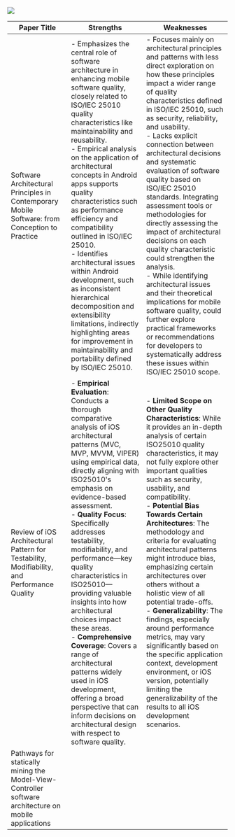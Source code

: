 ![](https://iso25000.com/images/figures/iso_25010_en.png)

| Paper Title | Strengths | Weaknesses |
| --- | --- | --- |
| Software Architectural Principles in Contemporary Mobile Software: from Conception to Practice | - Emphasizes the central role of software architecture in enhancing mobile software quality, closely related to ISO/IEC 25010 quality characteristics like maintainability and reusability.<br>- Empirical analysis on the application of architectural concepts in Android apps supports quality characteristics such as performance efficiency and compatibility outlined in ISO/IEC 25010.<br>- Identifies architectural issues within Android development, such as inconsistent hierarchical decomposition and extensibility limitations, indirectly highlighting areas for improvement in maintainability and portability defined by ISO/IEC 25010. | - Focuses mainly on architectural principles and patterns with less direct exploration on how these principles impact a wider range of quality characteristics defined in ISO/IEC 25010, such as security, reliability, and usability.<br>- Lacks explicit connection between architectural decisions and systematic evaluation of software quality based on ISO/IEC 25010 standards. Integrating assessment tools or methodologies for directly assessing the impact of architectural decisions on each quality characteristic could strengthen the analysis.<br>- While identifying architectural issues and their theoretical implications for mobile software quality, could further explore practical frameworks or recommendations for developers to systematically address these issues within ISO/IEC 25010 scope. |
| Review of iOS Architectural Pattern for Testability, Modifiability, and Performance Quality | - **Empirical Evaluation**: Conducts a thorough comparative analysis of iOS architectural patterns (MVC, MVP, MVVM, VIPER) using empirical data, directly aligning with ISO25010's emphasis on evidence-based assessment.<br>- **Quality Focus**: Specifically addresses testability, modifiability, and performance—key quality characteristics in ISO25010—providing valuable insights into how architectural choices impact these areas.<br>- **Comprehensive Coverage**: Covers a range of architectural patterns widely used in iOS development, offering a broad perspective that can inform decisions on architectural design with respect to software quality. | - **Limited Scope on Other Quality Characteristics**: While it provides an in-depth analysis of certain ISO25010 quality characteristics, it may not fully explore other important qualities such as security, usability, and compatibility.<br>- **Potential Bias Towards Certain Architectures**: The methodology and criteria for evaluating architectural patterns might introduce bias, emphasizing certain architectures over others without a holistic view of all potential trade-offs.<br>- **Generalizability**: The findings, especially around performance metrics, may vary significantly based on the specific application context, development environment, or iOS version, potentially limiting the generalizability of the results to all iOS development scenarios. |
|Pathways for statically mining the Model-View-Controller software architecture on mobile applications|||
